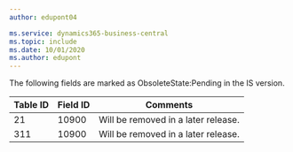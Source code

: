 ```yaml
---
author: edupont04

ms.service: dynamics365-business-central
ms.topic: include
ms.date: 10/01/2020
ms.author: edupont
---
```

The following fields are marked as ObsoleteState:Pending in the IS version.  

|Table ID|Field ID|Comments|
|--------|--------|--------|
|21|10900|Will be removed in a later release.|
|311|10900|Will be removed in a later release.|
